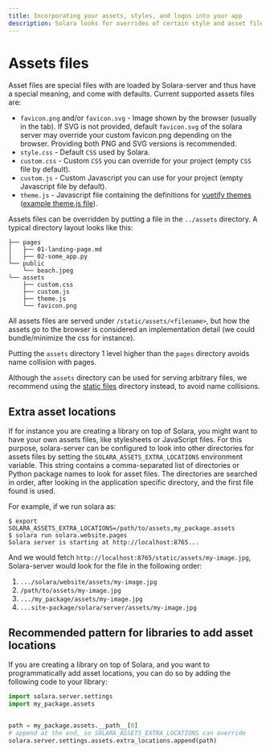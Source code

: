 ```yaml
---
title: Incorporating your assets, styles, and logos into your app
description: Solara looks for overrides of certain style and asset files in the assets folder by default. You can use these to incorporate your branding into your dashboard or app.
---
```

# Assets files

Asset files are special files with are loaded by Solara-server and thus have a special meaning, and come with defaults. Current supported assets files are:

 * `favicon.png` and/or `favicon.svg` - Image shown by the browser (usually in the tab). If SVG is not provided, default `favicon.svg` of the solara server may override your custom favicon.png depending on the browser. Providing both PNG and SVG versions is recommended.
 * `style.css` - Default `CSS` used by Solara.
 * `custom.css` - Custom `CSS` you can override for your project (empty `CSS` file by default).
 * `custom.js` - Custom Javascript you can use for your project (empty Javascript file by default).
 * `theme.js` - Javascript file containing the definitions for [vuetify themes](https://v2.vuetifyjs.com/en/features/theme/) ([example theme.js file](https://github.com/widgetti/solara/blob/master/solara/website/assets/theme.js)).


Assets files can be overridden by putting a file in the `../assets` directory.  A typical directory layout looks like this:

```
├── pages
│   ├── 01-landing-page.md
│   ├── 02-some_app.py
└── public
    └── beach.jpeg
└── assets
    ├── custom.css
    ├── custom.js
    ├── theme.js
    └── favicon.png
```

All assets files are served under `/static/assets/<filename>`, but how the assets go to the browser is considered an implementation detail (we could bundle/minimize the css for instance).

Putting the `assets` directory 1 level higher than the `pages` directory avoids name collision with pages.


Although the `assets` directory can be used for serving arbitrary files, we recommend using the [static files](/documentation/advanced/reference/static-files) directory instead, to avoid name collisions.


## Extra asset locations

If for instance you are creating a library on top of Solara, you might want to have your own assets files, like stylesheets or JavaScript files.
For this purpose, solara-server can be configured to look into other directories for assets files by setting the `SOLARA_ASSETS_EXTRA_LOCATIONS` environment variable.
This string contains a comma-separated list of directories or Python package names to look for asset files. The directories are searched in order, after looking in the application specific directory, and the first file found is used.

For example, if we run solara as:

```
$ export SOLARA_ASSETS_EXTRA_LOCATIONS=/path/to/assets,my_package.assets
$ solara run solara.website.pages
Solara server is starting at http://localhost:8765...
```

And we would fetch `http://localhost:8765/static/assets/my-image.jpg`, Solara-server would look for the file in the following order:

1. `.../solara/website/assets/my-image.jpg`
1. `/path/to/assets/my-image.jpg`
1. `.../my_package/assets/my-image.jpg`
1. `...site-package/solara/server/assets/my-image.jpg`

## Recommended pattern for libraries to add asset locations

If you are creating a library on top of Solara, and you want to programmatically add asset locations, you can do so by adding the following code to your library:

```python
import solara.server.settings
import my_package.assets


path = my_package.assets.__path__[0]
# append at the end, so SOLARA_ASSETS_EXTRA_LOCATIONS can override
solara.server.settings.assets.extra_locations.append(path)
```
